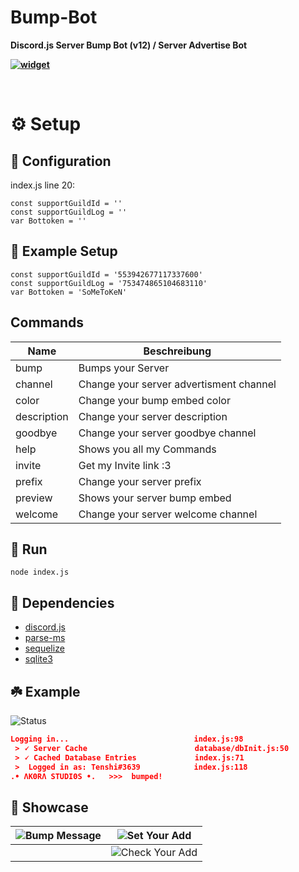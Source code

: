 # Bump-Bot
**Discord.js Server Bump Bot (v12) / Server Advertise Bot**

**[![widget](https://discord.com/api/guilds/553942677117337600/widget.png?style=banner2)](https://discord.gg/Emk2udJ)**

<br/>

# ⚙️ Setup

## 🔧 Configuration
index.js line 20:
```JS
const supportGuildId = ''
const supportGuildLog = ''
var Bottoken = ''
```

## 🤖 Example Setup
```JS
const supportGuildId = '553942677117337600'
const supportGuildLog = '753474865104683110'
var Bottoken = 'SoMeToKeN'
```

## Commands
|  Name | Beschreibung |
| ------------- | ------------- |
| bump | Bumps your Server |
| channel | Change your server advertisment channel |
| color | Change your bump embed color |
| description | Change your server description |
| goodbye | Change your server goodbye channel |
| help | Shows you all my Commands |
| invite | Get my Invite link :3 |
| prefix | Change your server prefix |
| preview | Shows your server bump embed |
| welcome | Change your server welcome channel |

## 🌿 Run
```node index.js```

## 🍂 Dependencies
* [discord.js](https://www.npmjs.com/package/discord.js)
* [parse-ms](https://www.npmjs.com/package/parse-ms)
* [sequelize](https://www.npmjs.com/package/sequelize)
* [sqlite3](https://www.npmjs.com/package/sqlite3)

## ☘️ Example
![Status](https://cdn.discordapp.com/attachments/796828284234235935/796829261112541220/unknown.png)

```json
Logging in...                            index.js:98
 > 🗸 Server Cache                        database/dbInit.js:50
 > 🗸 Cached Database Entries             index.js:71
 >  Logged in as: Tenshi#3639            index.js:118
.• ΛΚΘRΛ SΤUDΙΘS •.   >>>  bumped!
```

## 📸 Showcase
|![Bump Message](https://cdn.discordapp.com/attachments/796828284234235935/796828603802714203/unknown.png)|![Set Your Add](https://cdn.discordapp.com/attachments/796828284234235935/796828399506292816/unknown.png)|
| - | - |
||![Check Your Add](https://cdn.discordapp.com/attachments/796828284234235935/796828471837589504/unknown.png)|